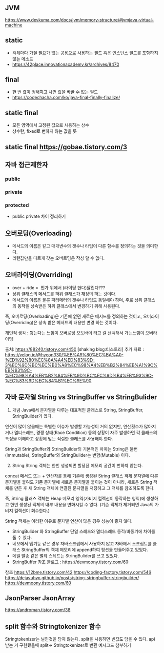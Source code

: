 ## JVM
https://www.devkuma.com/docs/jvm/memory-structure/#jvmjava-virtual-machine
## static	
- 객체마다 가질 필요가 없는 공용으로 사용하는 필드 혹은 인스턴스 필드를 포함하지 않는 메소드
- https://42place.innovationacademy.kr/archives/8470
## final	
- 한 번 값이 정해지고 나면 값을 바꿀 수 없는 필드
- https://codechacha.com/ko/java-final-finally-finalize/


## static final	
- 모든 영역에서 고정된 값으로 사용하는 상수
- 상수란, fixed로 변하지 않는 값을 뜻
## static final https://gobae.tistory.com/3

## 자바 접근제한자
 ### public
 ### private
 ### protected
- public private 차이 정리하기


## 오버로딩(Overloading) 
- 메서드의 이름은 같고 매개변수의 갯수나 타입이 다른 함수를 정의하는 것을 의미한다.
- 리턴값만을 다르게 갖는 오버로딩은 작성 할 수 없다.
## 오버라이딩(Overriding)
- over + ride =  먼가 위에서 (라이딩 한다)달린다???
- 상위 클래스의 메서드를 하위 클래스가 재정의 하는 것이다.
- 메서드의 이름은 물론 파라메터의 갯수나 타입도 동일해야 하며, 주로 상위 클래스의 동작을 상속받은 하위 클래스에서 변경하기 위해 사용된다.

즉, 
오버로딩(Overloading)은 기존에 없던 새로운 메서드를 정의하는 것이고,
오버라이딩(Overriding)은 상속 받은 메서드의 내용만 변경 하는 것이다.

개인적 생각 : 쌓는다는 느낌이 오버로딩
오토바이 타고 길 선택해서 가는느낌이 오버라이딩

출처: https://88240.tistory.com/450 [shaking blog:티스토리]
추가 자료 : https://velog.io/@hyeon330/%EB%A9%80%EC%BA%A0-%ED%92%80%EC%8A%A4%ED%83%9D-3%EC%9D%BC%EC%B0%A8%EC%98%A4%EB%B2%84%EB%A1%9C%EB%93%9C-%EC%98%A4%EB%B2%84%EB%9D%BC%EC%9D%B4%EB%93%9C-%EC%83%9D%EC%84%B1%EC%9E%90


## 자바 문자열 String vs StringBuffer vs StringBulider
1. 개념
Java에서 문자열을 다루는 대표적인 클래스로 String, StringBuffer, StringBuilder가 있다.

연산이 많이 않을때는 특별한 이슈가 발생할 가능성이 거의 없지만, 연산횟수가 많아지거나 멀티스레드, 경쟁 상태(Race Condition) 등의 상황이 자주 발생하면 각 클래스의 특징을 이해하고 상황에 맞는 적절한 클래스를 사용해야 한다.

String과 StringBuffer와 StringBuilder의 기본적인 차이는 String은 불변(Immutable), StringBuffer와 StringBuilder는 변함(Mutable) 이다.

2. String
String 객체는 한번 생성되면 할당된 메모리 공간이 변하지 않는다.

concat 메서드 또는 + 연산자를 통해 기존에 생성된 String 클래스 객체 문자열에 다른 문자열을 붙여도 기존 문자열에 새로운 문자열을 붙이는 것이 아니라, 새로운 String 객체를 만든 후 새 String 객체에 연결된 문자열을 저장하고 그 객체를 참조하도록 한다.

즉, String 클래스 객체는 Heap 메모리 영역(가비지 컬렉션이 동작하는 영역)에 생성하고 한번 생성된 객체의 내부 내용을 변화시킬 수 없다. (기존 객체가 제거되면 Java의 가비지 컬렉션이 회수한다.)

String 객체는 이러한 이유로 문자열 연산이 많은 경우 성능이 좋지 않다.

- StringBulider 와 StringBuffer 단일 스레드와 멀티스레드 동적/비동기에 차이를 둘 수 있다.
- 네오에서 탭기능 같은 경우 자바스크립에서 사용하지 않고 자바에서 스크립트를 클래스 StringBuffer의 객체 메모리에 append하여 펑션을 만들어주고 있었다.
- 메일 발송 같은 멀티 스레드는 StringBulider를 쓰고 있었다.
- StringBuffer 참조 블로그 : https://devmoony.tistory.com/60

참조 
https://12bme.tistory.com/42
https://coding-factory.tistory.com/546
https://dejavuhyo.github.io/posts/string-stringbuffer-stringbuilder/
https://devmoony.tistory.com/60


## JsonParser JsonArray
https://androman.tistory.com/38

## split 함수와 Stringtokenizer 함수
Stringtokenizer는 널인것을 담지 않는다.
split을 사용하면 빈값도 담을 수 있다.
api 받는 거 구현했을때 split-> Stringtokenizer로 변환
예시코드 첨부하기
